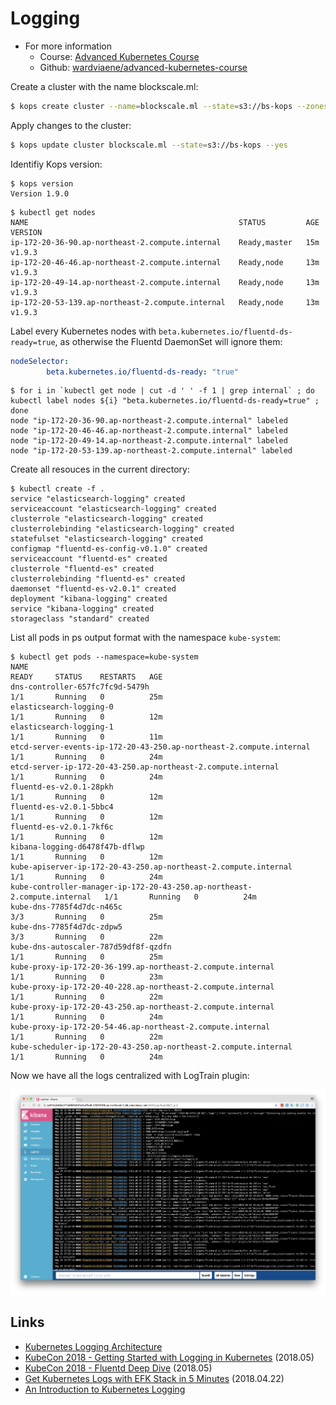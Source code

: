 # Logging

- For more information
  - Course: [Advanced Kubernetes Course](https://www.udemy.com/learn-devops-advanced-kubernetes-usage/learn/v4/)
  - Github: [wardviaene/advanced-kubernetes-course](https://github.com/wardviaene/advanced-kubernetes-course)

Create a cluster with the name blockscale.ml:

```sh
$ kops create cluster --name=blockscale.ml --state=s3://bs-kops --zones=ap-northeast-2a --node-count=3 --node-size=t2.medium --master-size=t2.small --dns-zone=blockscale.ml
```

Apply changes to the cluster:

```sh
$ kops update cluster blockscale.ml --state=s3://bs-kops --yes
```

Identifiy Kops version:

```
$ kops version
Version 1.9.0
```


```
$ kubectl get nodes
NAME                                               STATUS         AGE       VERSION
ip-172-20-36-90.ap-northeast-2.compute.internal    Ready,master   15m       v1.9.3
ip-172-20-46-46.ap-northeast-2.compute.internal    Ready,node     13m       v1.9.3
ip-172-20-49-14.ap-northeast-2.compute.internal    Ready,node     13m       v1.9.3
ip-172-20-53-139.ap-northeast-2.compute.internal   Ready,node     13m       v1.9.3
```

Label every Kubernetes nodes with `beta.kubernetes.io/fluentd-ds-ready=true`, as otherwise the Fluentd DaemonSet will ignore them:

```yaml
nodeSelector:
        beta.kubernetes.io/fluentd-ds-ready: "true"
```

```
$ for i in `kubectl get node | cut -d ' ' -f 1 | grep internal` ; do kubectl label nodes ${i} "beta.kubernetes.io/fluentd-ds-ready=true" ; done
node "ip-172-20-36-90.ap-northeast-2.compute.internal" labeled
node "ip-172-20-46-46.ap-northeast-2.compute.internal" labeled
node "ip-172-20-49-14.ap-northeast-2.compute.internal" labeled
node "ip-172-20-53-139.ap-northeast-2.compute.internal" labeled
```

Create all resouces in the current directory:

```
$ kubectl create -f .
service "elasticsearch-logging" created
serviceaccount "elasticsearch-logging" created
clusterrole "elasticsearch-logging" created
clusterrolebinding "elasticsearch-logging" created
statefulset "elasticsearch-logging" created
configmap "fluentd-es-config-v0.1.0" created
serviceaccount "fluentd-es" created
clusterrole "fluentd-es" created
clusterrolebinding "fluentd-es" created
daemonset "fluentd-es-v2.0.1" created
deployment "kibana-logging" created
service "kibana-logging" created
storageclass "standard" created
```

List all pods in ps output format with the namespace `kube-system`:

```
$ kubectl get pods --namespace=kube-system
NAME                                                                       READY     STATUS    RESTARTS   AGE
dns-controller-657fc7fc9d-5479h                                            1/1       Running   0          25m
elasticsearch-logging-0                                                    1/1       Running   0          12m
elasticsearch-logging-1                                                    1/1       Running   0          11m
etcd-server-events-ip-172-20-43-250.ap-northeast-2.compute.internal        1/1       Running   0          24m
etcd-server-ip-172-20-43-250.ap-northeast-2.compute.internal               1/1       Running   0          24m
fluentd-es-v2.0.1-28pkh                                                    1/1       Running   0          12m
fluentd-es-v2.0.1-5bbc4                                                    1/1       Running   0          12m
fluentd-es-v2.0.1-7kf6c                                                    1/1       Running   0          12m
kibana-logging-d6478f47b-dflwp                                             1/1       Running   0          12m
kube-apiserver-ip-172-20-43-250.ap-northeast-2.compute.internal            1/1       Running   0          24m
kube-controller-manager-ip-172-20-43-250.ap-northeast-2.compute.internal   1/1       Running   0          24m
kube-dns-7785f4d7dc-n465c                                                  3/3       Running   0          25m
kube-dns-7785f4d7dc-zdpw5                                                  3/3       Running   0          22m
kube-dns-autoscaler-787d59df8f-qzdfn                                       1/1       Running   0          25m
kube-proxy-ip-172-20-36-199.ap-northeast-2.compute.internal                1/1       Running   0          23m
kube-proxy-ip-172-20-40-228.ap-northeast-2.compute.internal                1/1       Running   0          22m
kube-proxy-ip-172-20-43-250.ap-northeast-2.compute.internal                1/1       Running   0          24m
kube-proxy-ip-172-20-54-46.ap-northeast-2.compute.internal                 1/1       Running   0          22m
kube-scheduler-ip-172-20-43-250.ap-northeast-2.compute.internal            1/1       Running   0          24m

```

Now we have all the logs centralized with LogTrain plugin:

![](kibana-logtrail.png)

## Links

- [Kubernetes Logging Architecture](https://kubernetes.io/docs/concepts/cluster-administration/logging/)
- [KubeCon 2018 - Getting Started with Logging in Kubernetes](https://youtu.be/7qL5wkAaSh4) (2018.05)
- [KubeCon 2018 - Fluentd Deep Dive](https://youtu.be/TqW-b60AiNk) (2018.05)
- [Get Kubernetes Logs with EFK Stack in 5 Minutes](https://akomljen.com/get-kubernetes-logs-with-efk-stack-in-5-minutes/) (2018.04.22)
- [An Introduction to Kubernetes Logging](https://logz.io/blog/kubernetes-logging/)